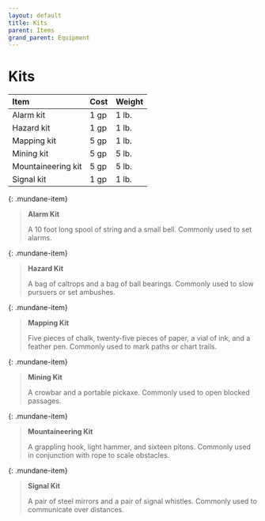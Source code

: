 ```yaml
---
layout: default
title: Kits
parent: Items
grand_parent: Equipment
---
```


# Kits

| Item               | Cost | Weight |
| :----------------- | :--- | :----- |
| Alarm kit          | 1 gp | 1 lb.  |
| Hazard kit         | 1 gp | 1 lb.  |
| Mapping kit        | 5 gp | 1 lb.  |
| Mining kit         | 5 gp | 5 lb.  |
| Mountaineering kit | 5 gp | 5 lb.  |
| Signal kit         | 1 gp | 1 lb.  |


{: .mundane-item}
> **Alarm Kit**
> 
> A 10 foot long spool of string and a small bell. Commonly used to set alarms.

{: .mundane-item}
> **Hazard Kit**
> 
> A bag of caltrops and a bag of ball bearings. Commonly used to slow pursuers or set ambushes.

{: .mundane-item}
> **Mapping Kit**
> 
> Five pieces of chalk, twenty-five pieces of paper, a vial of ink, and a feather pen. Commonly used to mark paths or chart trails.

{: .mundane-item}
> **Mining Kit**
> 
> A crowbar and a portable pickaxe. Commonly used to open blocked passages.

{: .mundane-item}
> **Mountaineering Kit**
> 
> A grappling hook, light hammer, and sixteen pitons. Commonly used in conjunction with rope to scale obstacles.

{: .mundane-item}
> **Signal Kit**
> 
> A pair of steel mirrors and a pair of signal whistles. Commonly used to communicate over distances.

